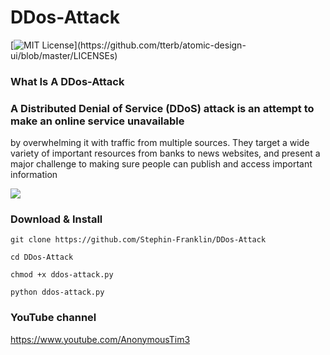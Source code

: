# DDos-Attack 

[![MIT License](https://img.shields.io/apm/l/atomic-design-ui.svg?)](https://github.com/tterb/atomic-design-ui/blob/master/LICENSEs)

### What Is A DDos-Attack

### A Distributed Denial of Service (DDoS) attack is an attempt to make an online service unavailable 
by overwhelming it with traffic from multiple sources. They target a wide variety of important resources
from banks to news websites, and present a major challenge to making sure people can publish and access important information

![](https://github.com/Stephin-Franklin/DDos-Attack/blob/master/Screenshot_20191110-140138.png)

### Download & Install
```
git clone https://github.com/Stephin-Franklin/DDos-Attack

cd DDos-Attack

chmod +x ddos-attack.py

python ddos-attack.py
```

### YouTube channel

https://www.youtube.com/AnonymousTim3

